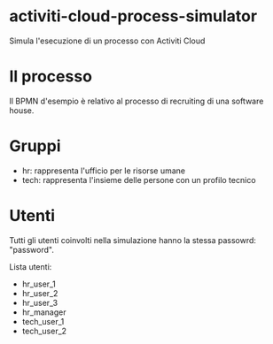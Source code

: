 # activiti-cloud-process-simulator
Simula l'esecuzione di un processo con Activiti Cloud

# Il processo
Il BPMN d'esempio è relativo al processo di recruiting di una software house.

# Gruppi
- hr: rappresenta l'ufficio per le risorse umane
- tech: rappresenta l'insieme delle persone con un profilo tecnico

# Utenti
Tutti gli utenti coinvolti nella simulazione hanno la stessa passowrd: "password".

Lista utenti:
- hr_user_1 
- hr_user_2
- hr_user_3
- hr_manager
- tech_user_1
- tech_user_2